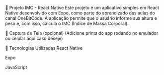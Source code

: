 📱 Projeto IMC - React Native
Este projeto é um aplicativo simples em React Native desenvolvido com Expo, como parte do aprendizado das aulas do canal OneBitCode. A aplicação permite que o usuário informe sua altura e peso e, com isso, calcula o IMC (Índice de Massa Corporal).

📸 Captura de Tela (opcional)
(Adicione prints do app rodando no emulador ou celular aqui caso deseje)

🚀 Tecnologias Utilizadas
React Native

Expo

JavaScript